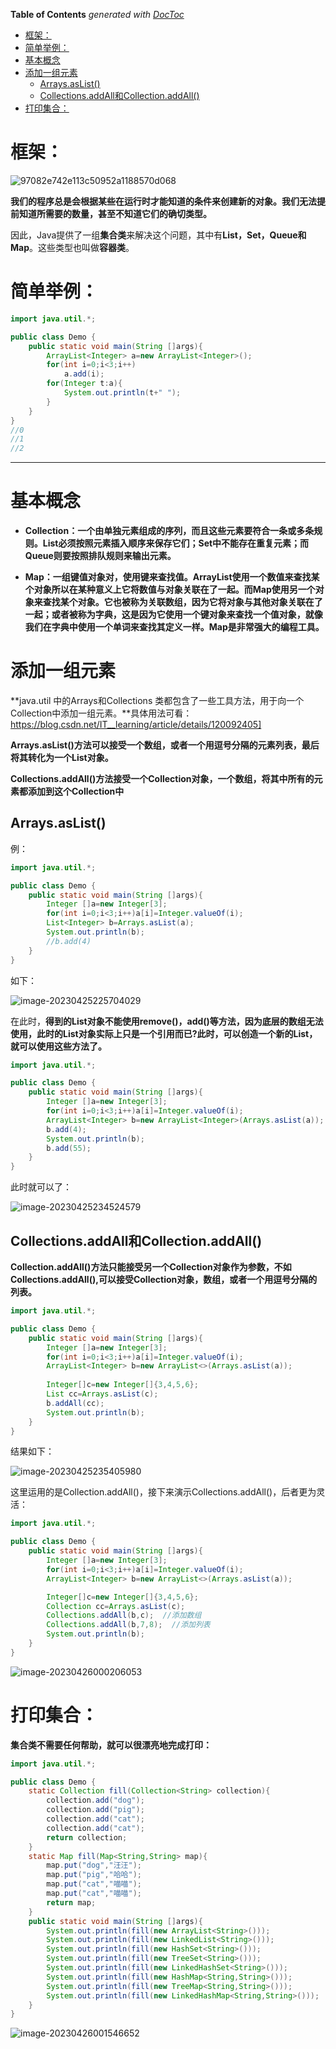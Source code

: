<!-- START doctoc generated TOC please keep comment here to allow auto update -->
<!-- DON'T EDIT THIS SECTION, INSTEAD RE-RUN doctoc TO UPDATE -->
**Table of Contents**  *generated with [DocToc](https://github.com/thlorenz/doctoc)*

- [框架：](#%E6%A1%86%E6%9E%B6)
- [简单举例：](#%E7%AE%80%E5%8D%95%E4%B8%BE%E4%BE%8B)
- [基本概念](#%E5%9F%BA%E6%9C%AC%E6%A6%82%E5%BF%B5)
- [添加一组元素](#%E6%B7%BB%E5%8A%A0%E4%B8%80%E7%BB%84%E5%85%83%E7%B4%A0)
  - [Arrays.asList()](#arraysaslist)
  - [Collections.addAll和Collection.addAll()](#collectionsaddall%E5%92%8Ccollectionaddall)
- [打印集合：](#%E6%89%93%E5%8D%B0%E9%9B%86%E5%90%88)

<!-- END doctoc generated TOC please keep comment here to allow auto update -->

# 框架：

<img src="https://cdn.jsdelivr.net/gh/firmiyao/Picture/img/202304252156406.jpg" alt="97082e742e113c50952a1188570d068"  />

**我们的程序总是会根据某些在运行时才能知道的条件来创建新的对象。我们无法提前知道所需要的数量，甚至不知道它们的确切类型。**

因此，Java提供了一组**集合类**来解决这个问题，其中有**List，Set，Queue和Map**。这些类型也叫做**容器类**。

# 简单举例：

```java
import java.util.*;

public class Demo {
    public static void main(String []args){
        ArrayList<Integer> a=new ArrayList<Integer>();
        for(int i=0;i<3;i++)
            a.add(i);
        for(Integer t:a){
            System.out.println(t+" ");
        }
    }
}
//0
//1
//2
```

***

# 基本概念

+ **Collection：一个由单独元素组成的序列，而且这些元素要符合一条或多条规则。List必须按照元素插入顺序来保存它们；Set中不能存在重复元素；而Queue则要按照排队规则来输出元素。**

+ **Map：一组键值对象对，使用键来查找值。ArrayList使用一个数值来查找某个对象所以在某种意义上它将数值与对象关联在了一起。而Map使用另一个对象来查找某个对象。它也被称为关联数组，因为它将对象与其他对象关联在了一起；或者被称为字典，这是因为它使用一个键对象来查找一个值对象，就像我们在字典中使用一个单词来查找其定义一样。Map是非常强大的编程工具。**



# 添加一组元素

**java.util 中的Arrays和Collections 类都包含了一些工具方法，用于向一个Collection中添加一组元素。**具体用法可看：https://blog.csdn.net/IT__learning/article/details/120092405]

**Arrays.asList()方法可以接受一个数组，或者一个用逗号分隔的元素列表，最后将其转化为一个List对象。**

**Collections.addAll()方法接受一个Collection对象，一个数组，将其中所有的元素都添加到这个Collection中**

## Arrays.asList()

例：

```java
import java.util.*;

public class Demo {
    public static void main(String []args){
        Integer []a=new Integer[3];
        for(int i=0;i<3;i++)a[i]=Integer.valueOf(i);
        List<Integer> b=Arrays.asList(a);
        System.out.println(b);
        //b.add(4)
    }
}
```

如下：

![image-20230425225704029](https://cdn.jsdelivr.net/gh/firmiyao/Picture/img/202304252257061.png)

在此时，**得到的List对象不能使用remove()，add()等方法，因为底层的数组无法使用，此时的List对象实际上只是一个引用而已?此时，可以创造一个新的List，就可以使用这些方法了。**

```java
import java.util.*;

public class Demo {
    public static void main(String []args){
        Integer []a=new Integer[3];
        for(int i=0;i<3;i++)a[i]=Integer.valueOf(i);
        ArrayList<Integer> b=new ArrayList<Integer>(Arrays.asList(a));  //new 一个新的ArrayList
        b.add(4);
        System.out.println(b);
        b.add(55);
    }
}
```

此时就可以了：

![image-20230425234524579](https://cdn.jsdelivr.net/gh/firmiyao/Picture/img/202304252345610.png)

## Collections.addAll和Collection.addAll()

**Collection.addAll()方法只能接受另一个Collection对象作为参数，不如Collections.addAll(),可以接受Collection对象，数组，或者一个用逗号分隔的列表。**

```java
import java.util.*;

public class Demo {
    public static void main(String []args){
        Integer []a=new Integer[3];
        for(int i=0;i<3;i++)a[i]=Integer.valueOf(i);
        ArrayList<Integer> b=new ArrayList<>(Arrays.asList(a));
        
        Integer[]c=new Integer[]{3,4,5,6};
        List cc=Arrays.asList(c);
        b.addAll(cc);
        System.out.println(b);
    }
}
```

结果如下：

![image-20230425235405980](https://cdn.jsdelivr.net/gh/firmiyao/Picture/img/202304252354002.png)

这里运用的是Collection.addAll()，接下来演示Collections.addAll()，后者更为灵活：

```java
import java.util.*;

public class Demo {
    public static void main(String []args){
        Integer []a=new Integer[3];
        for(int i=0;i<3;i++)a[i]=Integer.valueOf(i);
        ArrayList<Integer> b=new ArrayList<>(Arrays.asList(a));

        Integer[]c=new Integer[]{3,4,5,6};
        Collection cc=Arrays.asList(c);
        Collections.addAll(b,c);  //添加数组
        Collections.addAll(b,7,8);  //添加列表
        System.out.println(b);
    }
}
```

![image-20230426000206053](https://cdn.jsdelivr.net/gh/firmiyao/Picture/img/202304260002076.png)

# 打印集合：

**集合类不需要任何帮助，就可以很漂亮地完成打印：**

```java
import java.util.*;

public class Demo {
    static Collection fill(Collection<String> collection){
        collection.add("dog");
        collection.add("pig");
        collection.add("cat");
        collection.add("cat");
        return collection;
    }
    static Map fill(Map<String,String> map){
        map.put("dog","汪汪");
        map.put("pig","哈哈");
        map.put("cat","喵喵");
        map.put("cat","喵喵");
        return map;
    }
    public static void main(String []args){
        System.out.println(fill(new ArrayList<String>()));
        System.out.println(fill(new LinkedList<String>()));
        System.out.println(fill(new HashSet<String>()));
        System.out.println(fill(new TreeSet<String>()));
        System.out.println(fill(new LinkedHashSet<String>()));
        System.out.println(fill(new HashMap<String,String>()));
        System.out.println(fill(new TreeMap<String,String>()));
        System.out.println(fill(new LinkedHashMap<String,String>()));
    }
}
```

![image-20230426001546652](https://cdn.jsdelivr.net/gh/firmiyao/Picture/img/202304260015703.png)